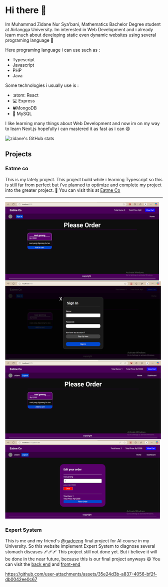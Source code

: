 # Hi there 👋
Im Muhammad Zidane Nur Sya'bani, Mathematics Bachelor Degree student at Airlangga University. Im interested in Web Development and i already learn much about developing static even 
dynamic websites using several programing language 🙌

Here programing language i can use such as :
* Typescript
* Javascript
* PHP
* Java

Some technologies i usually use is :
* :atom: React
* 💻 Express
* 🍀MongoDB
* 🐬 MySQL

I like learning many things about Web Development and now im on my way to learn Next.js hopefully i can mastered it as fast as i can 😄

![zidane's GitHub stats](https://github-readme-stats.vercel.app/api?username=zidaneNS&show_icons=true&theme=transparent)

## Projects
### Eatme co
This is my lately project. This project build while i learning Typescript so this is still far from perfect but i've planned to optimize and complete my project into the greater project. 🫶
You can visit this at [Eatme Co](https://github.com/zidaneNS/Eatme-co_food-delivery)
***
<div style={display: flex; justify-content: space-between;}>
<img src="https://github.com/zidaneNS/zidaneNS/blob/main/Screenshot%202024-12-07%20062658.png" height=250>
<img src="https://github.com/zidaneNS/zidaneNS/blob/main/Screenshot%202024-12-07%20062719.png" height=250>
<img src="https://github.com/zidaneNS/zidaneNS/blob/main/Screenshot%202024-12-07%20062804.png" height=250>
<img src="https://github.com/zidaneNS/zidaneNS/blob/main/Screenshot%202024-12-07%20062823.png" height=250>
</div>

### Expert System
This is me and my friend's [@gadeeng](https://github.com/gadeeng) final project for AI course in my University. So this website implement Expert System to diagnose several stomach diseases 🩹🩹🩹
This project still not done yet. But i believe it will be done in the near future, because this is our final project anyways 😄
You can visit the [back end](https://github.com/zidaneNS/kcb-expert-system) and [front-end](https://github.com/zidaneNS/kcb-expert-system-front-end)

https://github.com/user-attachments/assets/35e24d3b-a837-4056-bf2f-db0042ee0c67


